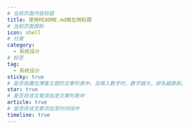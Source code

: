 ```yaml
---
# 当前页面内容标题
title: 使用README.md做左侧标题
# 当前页面图标
icon: shell
# 分类
category:
  - 系统设计
# 标签
tag:
  - 系统设计
sticky: true
# 是否收藏在博客主题的文章列表中，当填入数字时，数字越大，排名越靠前。
star: true
# 是否将该文章添加至文章列表中
article: true
# 是否将该文章添加至时间线中
timeline: true
---
```



